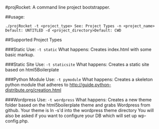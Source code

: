 #projRocket: A command line project bootstrapper.

##usage:
```
./projRocket -t <project_type> See: Project Types -n <project_name> Default: UNTITLED -d <project_directory>Default: CWD
```

##Supported Project Types

###Static
Use: ```-t static```
What happens:
Creates index.html with some basic markup.

###Static Site
Use: ```-t staticsite```
What happens:
Creates a static site based on html5Boilerplate

###Python Module 
Use: ```-t pymodule```
What happens:
Creates a skeleton python module that adheres to 
http://guide.python-distribute.org/creation.html

###Wordpress
Use: ```-t wordpress```
What happens:
Creates a new theme folder based on the html5boilerplate theme 
and grabs Wordpress from github. Your theme is ln -s'd into the wordpress theme directory 
You will also be asked if you want to configure your DB which will set up wp-config.php.
